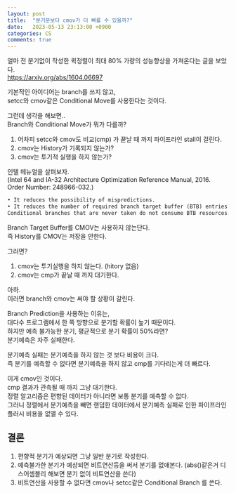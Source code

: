 ```yaml
---
layout: post
title:  "분기문보다 cmov가 더 빠를 수 있을까?"
date:   2023-05-13 23:13:00 +0900
categories: CS
comments: true
---
```

얼마 전 분기없이 작성한 퀵정렬이 최대 80% 가량의 성능향상을 가져온다는 글을 보았다.  
<https://arxiv.org/abs/1604.06697>  

기본적인 아이디어는 branch를 쓰지 않고,  
setcc와 cmov같은 Conditional Move를 사용한다는 것이다.  

그런데 생각을 해보면..  
Branch와 Conditional Move가 뭐가 다를까?  

1. 어차피 setcc와 cmov도 비교(cmp) 가 끝날 때 까지 파이프라인 stall이 걸린다.  
2. cmov는 History가 기록되지 않는가?  
3. cmov는 투기적 실행을 하지 않는가?  

인텔 메뉴얼을 살펴보자.  
(Intel 64 and IA-32 Architecture Optimization Reference Manual, 2016. Order Number:
248966-032.)  
```md
• It reduces the possibility of mispredictions.  
• It reduces the number of required branch target buffer (BTB) entries.  
Conditional branches that are never taken do not consume BTB resources.  
```  
Branch Target Buffer를 CMOV는 사용하지 않는단다.  
즉 History를 CMOV는 저장을 안한다.  

그러면?  
1. cmov는 투기실행을 하지 않는다. (hitory 없음)  
2. cmov는 cmp가 끝날 때 까지 대기한다.  

아하.  
이러면 branch와 cmov는 써야 할 상황이 갈린다.   

Branch Prediction을 사용하는 이유는,  
대다수 프로그램에서 한 쪽 방향으로 분기할 확률이 높기 때문이다.  
하지만 예측 불가능한 분기, 평균적으로 분기 확률이 50%라면?  
분기예측은 자주 실패한다.  

분기예측 실패는 분기예측을 하지 않는 것 보다 비용이 크다.  
즉 분기를 예측할 수 없다면 분기예측을 하지 않고 cmp를 기다리는게 더 빠르다.  

이게 cmov인 것이다.  
cmp 결과가 관측될 때 까지 그냥 대기한다.  
정렬 알고리즘은 편향된 데이터가 아니라면 보통 분기를 예측할 수 없다.  
그러니 정렬에서 분기예측을 빼면 랜덤한 데이터에서
분기예측 실패로 인한 파이프라인 플러시 비용을 없앨 수 있다.  


## 결론
1. 편향적 분기가 예상되면 그냥 일반 분기로 작성한다.  
2. 예측불가한 분기가 예상되면 비트연산등을 써서 분기를 없애본다. (abs()같은거 디스어셈블리 해보면 분기 없이 비트연산을 쓴다)  
3. 비트연산을 사용할 수 없다면 cmov나 setcc같은 Conditional Branch 를 쓴다.  
